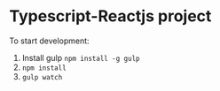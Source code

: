 # Typescript-Reactjs project
To start development:
1. Install gulp `npm install -g gulp`
1. `npm install`
1. `gulp watch`
